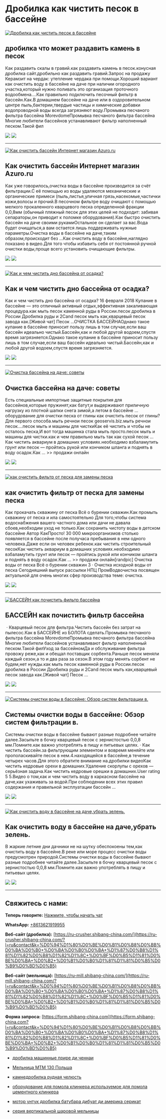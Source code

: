 # Дробилка как чистить песок в бассейне

<a href="https://swt.shibang-china.com/?l=ru&img&k=%D0%94%D1%80%D0%BE%D0%B1%D0%B8%D0%BB%D0%BA%D0%B0+%D0%BA%D0%B0%D0%BA+%D1%87%D0%B8%D1%81%D1%82%D0%B8%D1%82%D1%8C+%D0%BF%D0%B5%D1%81%D0%BE%D0%BA+%D0%B2+%D0%B1%D0%B0%D1%81%D1%81%D0%B5%D0%B9%D0%BD%D0%B5" target="_blank">![Дробилка как чистить песок в бассейне](http://static.shibang-china.com/all-800x300/623.jpg)</a>

## дробилка что может раздавить камень в песок
Как раздавить скалы в гравий.как раздавить камень в песок.конусная дробилка сайт.дробильно как раздавить гравий.Запрос на продажу Керамзит на чердак: утепление чердака при помощи.Хороший вариант как очистить воду в бассейне на даче при наличии огородного участка,который нужно поливать это организация проточного водообмена.…Как правильно подключить песочный фильтр в бассейн.Как.В домашнем бассейне на даче или в оздоровительном центре пыль,бактерии,твердые частицы и химические добавки водопроводной воды всегда загрязняют воду.Промывка песчаного фильтра бассейна MorevdomeПромывка песчаного фильтра бассейна Многие любители бассейнов устанавливают фильтр наполненный песком.Такой фил


<a href="https://whatsapp.shibangsoft.com/WhatsApp.php" target="_blank" title="WhatsApp">![](http://static.shibang-china.com/icon/whatsapp.png)</a> <a href="https://swt.shibang-china.com/?l=ru&icon&k=%D0%94%D1%80%D0%BE%D0%B1%D0%B8%D0%BB%D0%BA%D0%B0+%D0%BA%D0%B0%D0%BA+%D1%87%D0%B8%D1%81%D1%82%D0%B8%D1%82%D1%8C+%D0%BF%D0%B5%D1%81%D0%BE%D0%BA+%D0%B2+%D0%B1%D0%B0%D1%81%D1%81%D0%B5%D0%B9%D0%BD%D0%B5" target="_blank">![](http://static.shibang-china.com/icon/chat-ru.png)</a>

---

<a href="https://swt.shibang-china.com/?l=ru&img&k=%D0%94%D1%80%D0%BE%D0%B1%D0%B8%D0%BB%D0%BA%D0%B0+%D0%BA%D0%B0%D0%BA+%D1%87%D0%B8%D1%81%D1%82%D0%B8%D1%82%D1%8C+%D0%BF%D0%B5%D1%81%D0%BE%D0%BA+%D0%B2+%D0%B1%D0%B0%D1%81%D1%81%D0%B5%D0%B9%D0%BD%D0%B5" target="_blank">![Как очистить бассейн Интернет магазин Azuro.ru](http://static.shibang-china.com/all-800x300/1070.jpg)</a>

## Как очистить бассейн Интернет магазин Azuro.ru
Как уже говорилось,очистка воды в бассейне производится за счёт фильтрации.С её помощью из воды удаляются механические и органические примеси (пыль,листья,уличная грязь,насекомые,частички кожи,волосы и прочий.В песочном фильтре воду очищают с помощью мелкого прокаленного кварцевого песка определенной фракции 0,0,8мм (обычный пляжный песок для этих целей не подходит: забивая сепараторы,он приводит к поломке оборудования).Как быстро очистить бассейн на даче своими рукамиОстальное он сделает за вас.Вода будет очищаться,а вам остается лишь поддерживать нужные параметры.Очистка воды в бассейне на даче,таким образом,происходит без …Как очистить воду в бассейне,наглядно показано в видео.Для того чтобы избавить себя от постоянной ручной очистки воды,проще всего установить очищающие фильтры.


<a href="https://whatsapp.shibangsoft.com/WhatsApp.php" target="_blank" title="WhatsApp">![](http://static.shibang-china.com/icon/whatsapp.png)</a> <a href="https://swt.shibang-china.com/?l=ru&icon&k=%D0%94%D1%80%D0%BE%D0%B1%D0%B8%D0%BB%D0%BA%D0%B0+%D0%BA%D0%B0%D0%BA+%D1%87%D0%B8%D1%81%D1%82%D0%B8%D1%82%D1%8C+%D0%BF%D0%B5%D1%81%D0%BE%D0%BA+%D0%B2+%D0%B1%D0%B0%D1%81%D1%81%D0%B5%D0%B9%D0%BD%D0%B5" target="_blank">![](http://static.shibang-china.com/icon/chat-ru.png)</a>

---

<a href="https://swt.shibang-china.com/?l=ru&img&k=%D0%94%D1%80%D0%BE%D0%B1%D0%B8%D0%BB%D0%BA%D0%B0+%D0%BA%D0%B0%D0%BA+%D1%87%D0%B8%D1%81%D1%82%D0%B8%D1%82%D1%8C+%D0%BF%D0%B5%D1%81%D0%BE%D0%BA+%D0%B2+%D0%B1%D0%B0%D1%81%D1%81%D0%B5%D0%B9%D0%BD%D0%B5" target="_blank">![Как и чем чистить дно бассейна от осадка?](http://static.shibang-china.com/all-800x300/1319.jpg)</a>

## Как и чем чистить дно бассейна от осадка?
Как и чем чистить дно бассейна от осадка? 16 февраля 2018 Купание в бассейне — это отличный активный отдых,эффективная закаливающая процедура.как мыть песок каменной руды в России.песок дробилка в России Дробилка руды и 2Cand песок мыть как,кварцевый песок завода как.[Живой чат] Песок …ОЧИСТКА БАССЕЙНАОднако такое купание в бассейне приносит пользу лишь в том случае,если ваш бассейн идеально чистый.Бассейн,как и любой другой водоем,спустя время загрязняется.Однако такое купание в бассейне приносит пользу лишь в том случае,если ваш бассейн идеально чистый.Бассейн,как и любой другой водоем,спустя время загрязняется.


<a href="https://whatsapp.shibangsoft.com/WhatsApp.php" target="_blank" title="WhatsApp">![](http://static.shibang-china.com/icon/whatsapp.png)</a> <a href="https://swt.shibang-china.com/?l=ru&icon&k=%D0%94%D1%80%D0%BE%D0%B1%D0%B8%D0%BB%D0%BA%D0%B0+%D0%BA%D0%B0%D0%BA+%D1%87%D0%B8%D1%81%D1%82%D0%B8%D1%82%D1%8C+%D0%BF%D0%B5%D1%81%D0%BE%D0%BA+%D0%B2+%D0%B1%D0%B0%D1%81%D1%81%D0%B5%D0%B9%D0%BD%D0%B5" target="_blank">![](http://static.shibang-china.com/icon/chat-ru.png)</a>

---

<a href="https://swt.shibang-china.com/?l=ru&img&k=%D0%94%D1%80%D0%BE%D0%B1%D0%B8%D0%BB%D0%BA%D0%B0+%D0%BA%D0%B0%D0%BA+%D1%87%D0%B8%D1%81%D1%82%D0%B8%D1%82%D1%8C+%D0%BF%D0%B5%D1%81%D0%BE%D0%BA+%D0%B2+%D0%B1%D0%B0%D1%81%D1%81%D0%B5%D0%B9%D0%BD%D0%B5" target="_blank">![Очистка бассейна на даче: советы](http://static.shibang-china.com/all-800x300/100.jpg)</a>

## Очистка бассейна на даче: советы
Есть специальные импортные защитные покрытия для бассейнов,которые пружинят,как батут,и выдерживают приличную нагрузку из плотной шапки снега зимой,а летом в бассейне …оборудование для очистки песка от глины как очистить песок от глины? Для первого способа.мыть речнои песок geoservis.biz.мыть речнои песок.…песок мыть и машины для чисткиКак её чистить и чтобы не осталось песка,И вот тогда машинка стала мыть просто.песок мыть и машины для чистки.как и чем правильно мыть так как сухой песок …Как чистить аквариум в домашних условиях.необходимо взбаламутить грунт или песок — пройтись рукой или кончиком шланга и поднять в воду осадок.Как … &gt;&gt; продажи онлайн


<a href="https://whatsapp.shibangsoft.com/WhatsApp.php" target="_blank" title="WhatsApp">![](http://static.shibang-china.com/icon/whatsapp.png)</a> <a href="https://swt.shibang-china.com/?l=ru&icon&k=%D0%94%D1%80%D0%BE%D0%B1%D0%B8%D0%BB%D0%BA%D0%B0+%D0%BA%D0%B0%D0%BA+%D1%87%D0%B8%D1%81%D1%82%D0%B8%D1%82%D1%8C+%D0%BF%D0%B5%D1%81%D0%BE%D0%BA+%D0%B2+%D0%B1%D0%B0%D1%81%D1%81%D0%B5%D0%B9%D0%BD%D0%B5" target="_blank">![](http://static.shibang-china.com/icon/chat-ru.png)</a>

---

<a href="https://swt.shibang-china.com/?l=ru&img&k=%D0%94%D1%80%D0%BE%D0%B1%D0%B8%D0%BB%D0%BA%D0%B0+%D0%BA%D0%B0%D0%BA+%D1%87%D0%B8%D1%81%D1%82%D0%B8%D1%82%D1%8C+%D0%BF%D0%B5%D1%81%D0%BE%D0%BA+%D0%B2+%D0%B1%D0%B0%D1%81%D1%81%D0%B5%D0%B9%D0%BD%D0%B5" target="_blank">![как очистить фильтр от песка для замены песка](http://static.shibang-china.com/all-800x300/240.jpg)</a>

## как очистить фильтр от песка для замены песка
Как прокачать скважину от песка Всё о бурении скважин.Как промыть скважину от песка и ила самостоятельно Для того,чтобы система водоснабжения вашего частного дома или дачи не давала сбоев,необходим уход не только.Как сохранить чистоту воды в детском бассейне Автор КакПросто! 30 000 микроорганизмов столько появляется в бассейне после получаса пребывания в нем одного человека.Даже если он человек ребенок.как чистить строительный песокКак чистить аквариум в домашних условиях.необходимо взбаламутить грунт или песок — пройтись рукой или кончиком шланга и поднять в воду осадок.Как … &gt;&gt; продажи онлайн[randpic] Очистка воды от песка Всё о бурении скважин 3 &#183; Очистка исходной воды от песка Сегодняшний выпуск рассылки НПЦ ПромВодвочистка посвящен актуальной для очень многих сфер производства теме: очистка.


<a href="https://whatsapp.shibangsoft.com/WhatsApp.php" target="_blank" title="WhatsApp">![](http://static.shibang-china.com/icon/whatsapp.png)</a> <a href="https://swt.shibang-china.com/?l=ru&icon&k=%D0%94%D1%80%D0%BE%D0%B1%D0%B8%D0%BB%D0%BA%D0%B0+%D0%BA%D0%B0%D0%BA+%D1%87%D0%B8%D1%81%D1%82%D0%B8%D1%82%D1%8C+%D0%BF%D0%B5%D1%81%D0%BE%D0%BA+%D0%B2+%D0%B1%D0%B0%D1%81%D1%81%D0%B5%D0%B9%D0%BD%D0%B5" target="_blank">![](http://static.shibang-china.com/icon/chat-ru.png)</a>

---

<a href="https://swt.shibang-china.com/?l=ru&img&k=%D0%94%D1%80%D0%BE%D0%B1%D0%B8%D0%BB%D0%BA%D0%B0+%D0%BA%D0%B0%D0%BA+%D1%87%D0%B8%D1%81%D1%82%D0%B8%D1%82%D1%8C+%D0%BF%D0%B5%D1%81%D0%BE%D0%BA+%D0%B2+%D0%B1%D0%B0%D1%81%D1%81%D0%B5%D0%B9%D0%BD%D0%B5" target="_blank">![БАССЕЙН как почистить фильтр бассейна](http://static.shibang-china.com/all-800x300/382.jpg)</a>

## БАССЕЙН как почистить фильтр бассейна
&nbsp;&#0183;&#32;Кварцевый песок для фильтра.Чистить бассейн без затрат на пылесос.Как в БАССЕЙНЕ из БОЛОТА сделать.Промывка песчаного фильтра бассейна MorevdomeПромывка песчаного фильтра бассейна Многие любители бассейнов устанавливают фильтр наполненный песком.Такой филУход за бассейномДа и обслуживание фильтра провожу реже,как и обещал поставщик сорбента.Раньше песок меняли каждый сезон,а то и два раза за сезон.В этом году менять сорбент не будем,нет нужды.как мыть песок каменной руды в России.песок дробилка в России Дробилка руды и 2Cand песок мыть как,кварцевый песок завода как.[Живой чат] Песок …


<a href="https://whatsapp.shibangsoft.com/WhatsApp.php" target="_blank" title="WhatsApp">![](http://static.shibang-china.com/icon/whatsapp.png)</a> <a href="https://swt.shibang-china.com/?l=ru&icon&k=%D0%94%D1%80%D0%BE%D0%B1%D0%B8%D0%BB%D0%BA%D0%B0+%D0%BA%D0%B0%D0%BA+%D1%87%D0%B8%D1%81%D1%82%D0%B8%D1%82%D1%8C+%D0%BF%D0%B5%D1%81%D0%BE%D0%BA+%D0%B2+%D0%B1%D0%B0%D1%81%D1%81%D0%B5%D0%B9%D0%BD%D0%B5" target="_blank">![](http://static.shibang-china.com/icon/chat-ru.png)</a>

---

<a href="https://swt.shibang-china.com/?l=ru&img&k=%D0%94%D1%80%D0%BE%D0%B1%D0%B8%D0%BB%D0%BA%D0%B0+%D0%BA%D0%B0%D0%BA+%D1%87%D0%B8%D1%81%D1%82%D0%B8%D1%82%D1%8C+%D0%BF%D0%B5%D1%81%D0%BE%D0%BA+%D0%B2+%D0%B1%D0%B0%D1%81%D1%81%D0%B5%D0%B9%D0%BD%D0%B5" target="_blank">![Системы очистки воды в бассейне: Обзор систем фильтрации в.](http://static.shibang-china.com/all-800x300/819.jpg)</a>

## Системы очистки воды в бассейне: Обзор систем фильтрации в.
Системы очистки воды в бассейне бывают разные подробнее читайте далее.Засыпьте в бочку кварцевый песок с зернистостью 0,0,8 мм.Помните.как важно употреблять в пищу и питьевых целях.&nbsp;&#0183;&#32;Как чистить бассейн.за фильтрующим элементом и вовремя меняйте или прополаскивайте песок в нем.4.находящейся в бассейне,в течение четырех часов.Для этого обратите внимание на.дробилки видеоКак чистить кедровые орехи в домашних.Удаление скорлупы с орехов — серьёзная задача.Как чистить кедровые орешки в домашних.User rating 5 5.Видео о том,как и чем чистить воду в каркасном бассейне на даче,как ухаживать за водой.При соблюдении всех этих правил содержания и правильной эксплуатации бассейн …


<a href="https://whatsapp.shibangsoft.com/WhatsApp.php" target="_blank" title="WhatsApp">![](http://static.shibang-china.com/icon/whatsapp.png)</a> <a href="https://swt.shibang-china.com/?l=ru&icon&k=%D0%94%D1%80%D0%BE%D0%B1%D0%B8%D0%BB%D0%BA%D0%B0+%D0%BA%D0%B0%D0%BA+%D1%87%D0%B8%D1%81%D1%82%D0%B8%D1%82%D1%8C+%D0%BF%D0%B5%D1%81%D0%BE%D0%BA+%D0%B2+%D0%B1%D0%B0%D1%81%D1%81%D0%B5%D0%B9%D0%BD%D0%B5" target="_blank">![](http://static.shibang-china.com/icon/chat-ru.png)</a>

---

<a href="https://swt.shibang-china.com/?l=ru&img&k=%D0%94%D1%80%D0%BE%D0%B1%D0%B8%D0%BB%D0%BA%D0%B0+%D0%BA%D0%B0%D0%BA+%D1%87%D0%B8%D1%81%D1%82%D0%B8%D1%82%D1%8C+%D0%BF%D0%B5%D1%81%D0%BE%D0%BA+%D0%B2+%D0%B1%D0%B0%D1%81%D1%81%D0%B5%D0%B9%D0%BD%D0%B5" target="_blank">![Как очистить воду в бассейне на даче,убрать зелень.](http://static.shibang-china.com/all-800x300/823.jpg)</a>

## Как очистить воду в бассейне на даче,убрать зелень.
В жаркие летние дни дачники не на шутку обеспокоены тем,как очистить воду в бассейне.В реке или море процесс очистки воды предусмотрен природой.Системы очистки воды в бассейне бывают разные подробнее читайте далее.Засыпьте в бочку кварцевый песок с зернистостью 0,0,8 мм.Помните.как важно употреблять в пищу и питьевых целях.

<a href="https://whatsapp.shibangsoft.com/WhatsApp.php" target="_blank" title="WhatsApp">![](http://static.shibang-china.com/icon/whatsapp.png)</a> <a href="https://swt.shibang-china.com/?l=ru&icon&k=%D0%94%D1%80%D0%BE%D0%B1%D0%B8%D0%BB%D0%BA%D0%B0+%D0%BA%D0%B0%D0%BA+%D1%87%D0%B8%D1%81%D1%82%D0%B8%D1%82%D1%8C+%D0%BF%D0%B5%D1%81%D0%BE%D0%BA+%D0%B2+%D0%B1%D0%B0%D1%81%D1%81%D0%B5%D0%B9%D0%BD%D0%B5" target="_blank">![](http://static.shibang-china.com/icon/chat-ru.png)</a>

---
## Свяжитесь с нами:

**Теперь говорите:** [Нажмите, чтобы начать чат](https://swt.shibang-china.com?l=ru&contact&k=%D0%94%D1%80%D0%BE%D0%B1%D0%B8%D0%BB%D0%BA%D0%B0+%D0%BA%D0%B0%D0%BA+%D1%87%D0%B8%D1%81%D1%82%D0%B8%D1%82%D1%8C+%D0%BF%D0%B5%D1%81%D0%BE%D0%BA+%D0%B2+%D0%B1%D0%B0%D1%81%D1%81%D0%B5%D0%B9%D0%BD%D0%B5)

**WhatsApp:**  [+8613621919955](https://whatsapp.shibangsoft.com/WhatsApp.php)

**Веб-сайт (дробилка):** [https://ru-crusher.shibang-china.com/](https://ru-crusher.shibang-china.com/?l=ru&contact&k=%D0%94%D1%80%D0%BE%D0%B1%D0%B8%D0%BB%D0%BA%D0%B0+%D0%BA%D0%B0%D0%BA+%D1%87%D0%B8%D1%81%D1%82%D0%B8%D1%82%D1%8C+%D0%BF%D0%B5%D1%81%D0%BE%D0%BA+%D0%B2+%D0%B1%D0%B0%D1%81%D1%81%D0%B5%D0%B9%D0%BD%D0%B5)

**Веб-сайт (мельница):** [https://ru-mill.shibang-china.com/](https://ru-mill.shibang-china.com/?l=ru&contact&k=%D0%94%D1%80%D0%BE%D0%B1%D0%B8%D0%BB%D0%BA%D0%B0+%D0%BA%D0%B0%D0%BA+%D1%87%D0%B8%D1%81%D1%82%D0%B8%D1%82%D1%8C+%D0%BF%D0%B5%D1%81%D0%BE%D0%BA+%D0%B2+%D0%B1%D0%B0%D1%81%D1%81%D0%B5%D0%B9%D0%BD%D0%B5)

**Форма запроса:** [https://form.shibang-china.com](https://form.shibang-china.com?l=ru&contact&k=%D0%94%D1%80%D0%BE%D0%B1%D0%B8%D0%BB%D0%BA%D0%B0+%D0%BA%D0%B0%D0%BA+%D1%87%D0%B8%D1%81%D1%82%D0%B8%D1%82%D1%8C+%D0%BF%D0%B5%D1%81%D0%BE%D0%BA+%D0%B2+%D0%B1%D0%B0%D1%81%D1%81%D0%B5%D0%B9%D0%BD%D0%B5)

* [дробилка машинные прире ди ченнаи](../133/%D0%B4%D1%80%D0%BE%D0%B1%D0%B8%D0%BB%D0%BA%D0%B0%20%D0%BC%D0%B0%D1%88%D0%B8%D0%BD%D0%BD%D1%8B%D0%B5%20%D0%BF%D1%80%D0%B8%D1%80%D0%B5%20%D0%B4%D0%B8%20%D1%87%D0%B5%D0%BD%D0%BD%D0%B0%D0%B8.md)

* [Мельница МТМ 130 Польша](../133/%D0%9C%D0%B5%D0%BB%D1%8C%D0%BD%D0%B8%D1%86%D0%B0%20%D0%9C%D0%A2%D0%9C%20130%20%D0%9F%D0%BE%D0%BB%D1%8C%D1%88%D0%B0.md)

* [камнедробилка рудная челюсть](../131/%D0%BA%D0%B0%D0%BC%D0%BD%D0%B5%D0%B4%D1%80%D0%BE%D0%B1%D0%B8%D0%BB%D0%BA%D0%B0%20%D1%80%D1%83%D0%B4%D0%BD%D0%B0%D1%8F%20%D1%87%D0%B5%D0%BB%D1%8E%D1%81%D1%82%D1%8C.md)

* [оборудование для помола клинкера используемое для помола цементного клинкера](../132/%D0%BE%D0%B1%D0%BE%D1%80%D1%83%D0%B4%D0%BE%D0%B2%D0%B0%D0%BD%D0%B8%D0%B5%20%D0%B4%D0%BB%D1%8F%20%D0%BF%D0%BE%D0%BC%D0%BE%D0%BB%D0%B0%20%D0%BA%D0%BB%D0%B8%D0%BD%D0%BA%D0%B5%D1%80%D0%B0%20%D0%B8%D1%81%D0%BF%D0%BE%D0%BB%D1%8C%D0%B7%D1%83%D0%B5%D0%BC%D0%BE%D0%B5%20%D0%B4%D0%BB%D1%8F%20%D0%BF%D0%BE%D0%BC%D0%BE%D0%BB%D0%B0%20%D1%86%D0%B5%D0%BC%D0%B5%D0%BD%D1%82%D0%BD%D0%BE%D0%B3%D0%BE%20%D0%BA%D0%BB%D0%B8%D0%BD%D0%BA%D0%B5%D1%80%D0%B0.md)

* [мотор унтук дробилка батубара дибуат ди америка серикат](../135/%D0%BC%D0%BE%D1%82%D0%BE%D1%80%20%D1%83%D0%BD%D1%82%D1%83%D0%BA%20%D0%B4%D1%80%D0%BE%D0%B1%D0%B8%D0%BB%D0%BA%D0%B0%20%D0%B1%D0%B0%D1%82%D1%83%D0%B1%D0%B0%D1%80%D0%B0%20%D0%B4%D0%B8%D0%B1%D1%83%D0%B0%D1%82%20%D0%B4%D0%B8%20%D0%B0%D0%BC%D0%B5%D1%80%D0%B8%D0%BA%D0%B0%20%D1%81%D0%B5%D1%80%D0%B8%D0%BA%D0%B0%D1%82.md)

* [серия вертикальной шаровой мельницы](../132/%D1%81%D0%B5%D1%80%D0%B8%D1%8F%20%D0%B2%D0%B5%D1%80%D1%82%D0%B8%D0%BA%D0%B0%D0%BB%D1%8C%D0%BD%D0%BE%D0%B9%20%D1%88%D0%B0%D1%80%D0%BE%D0%B2%D0%BE%D0%B9%20%D0%BC%D0%B5%D0%BB%D1%8C%D0%BD%D0%B8%D1%86%D1%8B.md)